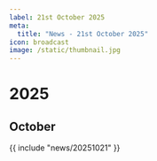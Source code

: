 ```yaml
---
label: 21st October 2025
meta:
  title: "News - 21st October 2025"
icon: broadcast
image: /static/thumbnail.jpg
---
```


# 2025
## October

{{ include "news/20251021" }}